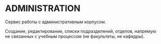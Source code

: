 # ADMINISTRATION #

Сервис работы с административным корпусом. 

Создание, редактирование, списки подразделений, отделов, напрямую не связанных с учебным процессом (не факультеты, не кафедры).
